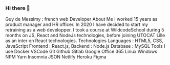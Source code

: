 ### Hi there 👋

<!--
**Guy-deMessimy/Guy-deMessimy** is a ✨ _special_ ✨ repository because its `README.md` (this file) appears on your GitHub profile.--!>

Guy de Messimy : french web Developer

About Me

I worked 15 years as product manager and HR officer. In 2020 I have decided to start my retraining as a web developper.
I took a course at WildcodeSchool during 5 months on JS, React and NodeJs technologies, before joining UTOCAT Lille 
as an inter on React technologies.

Technologies

Languages : HTML5, CSS, JavaScript

Frontend : React.js, 

Backend : Node.js

Database : MySQL

Tools I use

Docker VSCode Git Github Gitlab Google Office 365

Linux Windows NPM Yarn

Insomnia JSON Netlify Heroku

Figma

